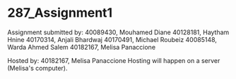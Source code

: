 # 287_Assignment1

Assignment submitted by:
40089430, Mouhamed Diane
40128181, Haytham Hnine
40170314, Anjali Bhardwaj
40170491, Michael Roubeiz
40085148, Warda Ahmed Salem
40182167, Melisa Panaccione

Hosted by: 40182167, Melisa Panaccione
Hosting will happen on a server (Melisa's computer).
